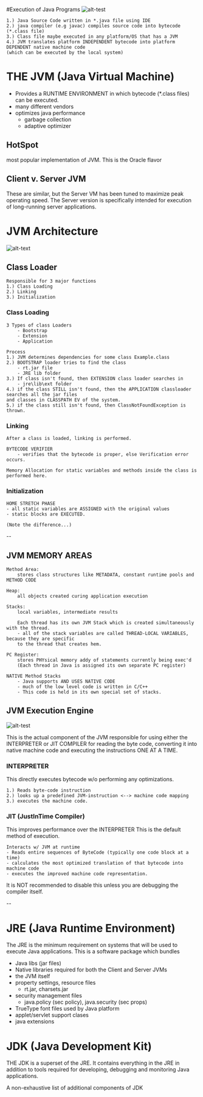 #Execution of Java Programs
![alt-test](/Users/emangini/IdeaProjects/edtbl76/HowToDoInJava/Intro/src/com/jdk_jre_jvm/Java-Execution-Flow.png)

    1.) Java Source Code written in *.java file using IDE
    2.) java compiler (e.g javac) compiles source code into bytecode (*.class file)
    3.) Class file maybe executed in any platform/OS that has a JVM
    4.) JVM translates platform INDEPENDENT bytecode into platform DEPENDENT native machine code 
    (which can be executed by the local system)

# THE JVM (Java Virtual Machine)

- Provides a RUNTIME ENVIRONMENT in which bytecode (*.class files) can be executed. 
- many different vendors 
- optimizes java performance
    - garbage collection
    - adaptive optimizer

## HotSpot

most popular implementation of JVM. This is the Oracle flavor

## Client v. Server JVM

These are similar, but the Server VM has been tuned to maximize peak operating speed. 
The Server version is specifically intended for execution of long-running server applications.

# JVM Architecture
![alt-text](/Users/emangini/IdeaProjects/edtbl76/HowToDoInJava/Intro/src/com/jdk_jre_jvm/JVM-Architecture.png)

## Class Loader

    Responsible for 3 major functions
    1.) Class Loading
    2.) Linking
    3.) Initialization
    
### Class Loading

    3 Types of class Loaders
        - Bootstrap
        - Extension
        - Application
        
    Process
    1.) JVM determines dependencies for some class Example.class
    2.) BOOTSTRAP loader tries to find the class
        - rt.jar file
        - JRE lib folder
    3.) If class isn't found, then EXTENSION class loader searches in
        - jre\lib\ext folder
    4.) if the class STILL isn't found, then the APPLICATION classloader searches all the jar files
    and classes in CLASSPATH EV of the system. 
    5.) if the class still isn't found, then ClassNotFoundException is thrown. 
    
### Linking

    After a class is loaded, linking is performed. 
    
    BYTECODE VERIFIER
        - verifies that the bytecode is proper, else Verification error occurs. 
        
    Memory Allocation for static variables and methods inside the class is performed here.
    
### Initialization

    HOME STRETCH PHASE
    - all static variables are ASSIGNED with the original values
    - static blocks are EXECUTED. 
    
    (Note the difference...)
    
--
## JVM MEMORY AREAS

    Method Area:  
        stores class structures like METADATA, constant runtime pools and METHOD CODE
        
    Heap:
        all objects created curing application execution
        
    Stacks:
        local variables, intermediate results
        
        Each thread has its own JVM Stack which is created simultaneously with the thread. 
        - all of the stack variables are called THREAD-LOCAL VARIABLES, because they are specific
        to the thread that creates hem.
        
    PC Register:
        stores PHYsical memory addy of statements currently being exec'd
        (Each thread in Java is assigned its own separate PC register) 
        
    NATIVE Method Stacks
        - Java supports AND USES NATIVE CODE
        - much of the low level code is written in C/C++
        - This code is held in its own special set of stacks. 
        
## JVM Execution Engine

![alt-test](/Users/emangini/IdeaProjects/edtbl76/HowToDoInJava/Intro/src/com/jdk_jre_jvm/OS-Specific-Interpreters.png)
    
This is the actual component of the JVM responsible for using either the INTERPRETER or JIT COMPILER for
reading the byte code, converting it into native machine code and executing the instructions 
ONE AT A TIME.  

### INTERPRETER

This directly executes bytecode w/o performing any optimizations. 

    1.) Reads byte-code instruction
    2.) looks up a predefined JVM-instruction <--> machine code mapping
    3.) executes the machine code. 
    
### JIT (JustInTime Compiler)

This improves performance over the INTERPRETER
This is the default method of execution. 

    Interacts w/ JVM at runtime
    - Reads entire sequences of ByteCode (typically one code block at a time)
    - calculates the most optimized translation of that bytecode into machine code
    - executes the improved machine code representation.
    
It is NOT recommended to disable this unless you are debugging the compiler itself. 

--
# JRE (Java Runtime Environment)

The JRE is the minimum requirement on systems that will be used to execute Java applications. 
This is a software package which bundles
- Java libs (jar files)
- Native libraries required for both the Client and Server JVMs
- the JVM itself
- property settings, resource files 
    - rt.jar, charsets.jar
- security management files
    - java.policy (sec policy), java.security (sec props)
- TrueType font files used by Java platform
- applet/servlet support clases
- java extensions

# JDK (Java Development Kit)

THE JDK is a superset of the JRE. It contains everything in the JRE in addition to 
tools required for developing, debugging and monitoring Java applications. 

A non-exhaustive list of additional components of JDK


